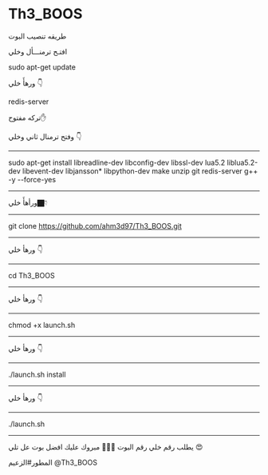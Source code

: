 # Th3_BOOS 

طريقه تنصيب البوت

افتـح ترمنـــأل وخلي 

sudo apt-get update 

ورهأَ خلي 👇

redis-server

تركه مفتوح✋

وفتح ترمنال ثاني وخلي 👇
************************************************************
sudo apt-get install libreadline-dev libconfig-dev libssl-dev lua5.2 liblua5.2-dev libevent-dev libjansson* libpython-dev make unzip git redis-server g++ -y --force-yes
************************************************************
ورأهأَ خلي👇🏿
**************
git clone https://github.com/ahm3d97/Th3_BOOS.git
*****************************************************
ورهأ خلي 👇
**************************
cd Th3_BOOS
**************************
ورهأ خلي 👇
**************************
chmod +x launch.sh
**************************
ورهأ خلي 👇
**************************
./launch.sh install
**************************
ورهأ خلي 👇
**************************
./launch.sh 
**************************
يطلب رقم خلي رقم البوت ✋🏿😘
مبروك عليك افضل بوت عل تلي 😍

المطور#الزعيم
@Th3_BOOS

